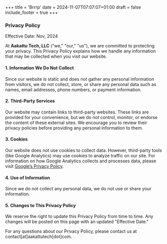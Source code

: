 +++
title = 'Brrrp'
date = 2024-11-07T07:07:07+01:00
draft = false
include_footer = true
+++
### **Privacy Policy**

Effective Date: Nov, 2024

At **Aakattu Tech, LLC** ("we," "our," "us"), we are committed to protecting your privacy. This Privacy Policy explains how we handle any information that may be collected when you visit our website.

#### **1. Information We Do Not Collect**
Since our website is static and does not gather any personal information from visitors, we do not collect, store, or share any personal data such as names, email addresses, phone numbers, or payment information.

#### **2. Third-Party Services**
Our website may contain links to third-party websites. These links are provided for your convenience, but we do not control, monitor, or endorse the content of these external sites. We encourage you to review their privacy policies before providing any personal information to them.

#### **3. Cookies**
Our website does not use cookies to collect data. However, third-party tools (like Google Analytics) may use cookies to analyze traffic on our site. For information on how Google Analytics collects and processes data, please visit [Google’s Privacy Policy](https://policies.google.com/privacy).

#### **4. Use of Information**
Since we do not collect any personal data, we do not use or share your information.

#### **5. Changes to This Privacy Policy**
We reserve the right to update this Privacy Policy from time to time. Any changes will be posted on this page with an updated "Effective Date."

For any questions about our Privacy Policy, please contact us at contact[at]aakattutech[dot]com.
